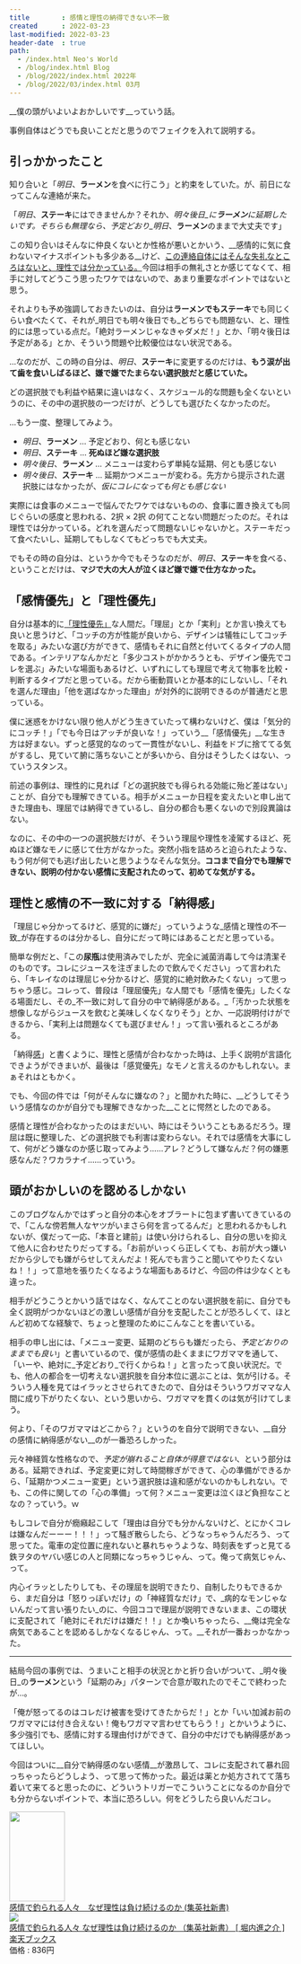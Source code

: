 ```yaml
---
title        : 感情と理性の納得できない不一致
created      : 2022-03-23
last-modified: 2022-03-23
header-date  : true
path:
  - /index.html Neo's World
  - /blog/index.html Blog
  - /blog/2022/index.html 2022年
  - /blog/2022/03/index.html 03月
---
```


__僕の頭がいよいよおかしいです__っていう話。

事例自体はどうでも良いことだと思うのでフェイクを入れて説明する。

## 引っかかったこと

知り合いと「_明日_、<b>ラーメン</b>を食べに行こう」と約束をしていた。が、前日になってこんな連絡が来た。

「_明日_、<b>ステーキ</b>にはできませんか？それか、_明々後日_に<b>ラーメン</b>に延期したいです。そちらも無理なら、予定どおり_明日_、<b>ラーメン</b>のままで大丈夫です」

この知り合いはそんなに仲良くないとか性格が悪いとかいう、__感情的に気に食わないマイナスポイントも多少ある__けど、<u>この連絡自体にはそんな失礼なところはないと、理性では分かっている。</u>今回は相手の無礼さとか感じてなくて、相手に対してどうこう思ったワケではないので、あまり重要なポイントではないと思う。

それよりも予め強調しておきたいのは、自分は<b>ラーメンでもステーキ</b>でも同じくらい食べたくて、それが_明日でも明々後日でも_どちらでも問題ない、と、理性的には思っている点だ。「絶対ラーメンじゃなきゃダメだ！」とか、「明々後日は予定がある」とか、そういう問題や比較優位はない状況である。

…なのだが、この時の自分は、_明日_、<b>ステーキ</b>に変更するのだけは、__もう涙が出て歯を食いしばるほど、嫌で嫌でたまらない選択肢だと感じていた。__

どの選択肢でも利益や結果に違いはなく、スケジュール的な問題も全くないというのに、その中の選択肢の一つだけが、どうしても選びたくなかったのだ。

…もう一度、整理してみよう。

- _明日_、<b>ラーメン</b> … 予定どおり、何とも感じない
- _明日_、<b>ステーキ</b> … __死ぬほど嫌な選択肢__
- _明々後日_、<b>ラーメン</b> … メニューは変わらず単純な延期、何とも感じない
- _明々後日_、<b>ステーキ</b> … 延期かつメニューが変わる。先方から提示された選択肢にはなかったが、<i>仮にコレになっても何とも感じない</i>

実際には食事のメニューで悩んでたワケではないものの、食事に置き換えても同じぐらいの感度と思われる、2択 × 2択 の何てことない問題だったのだ。それは理性では分かっている。どれを選んだって問題ないじゃないかと。ステーキだって食べたいし、延期してもしなくてもどっちでも大丈夫。

でもその時の自分は、というか今でもそうなのだが、_明日_、<b>ステーキ</b>を食べる、ということだけは、__マジで大の大人が泣くほど嫌で嫌で仕方なかった。__

## 「感情優先」と「理性優先」

自分は基本的に<u>「理性優先」</u>な人間だ。「理屈」とか「実利」とか言い換えても良いと思うけど、「コッチの方が性能が良いから、デザインは犠牲にしてコッチを取る」みたいな選び方ができて、感情もそれに自然と付いてくるタイプの人間である。インテリアなんかだと「多少コストがかかろうとも、デザイン優先でコレを選ぶ」みたいな場面もあるけど、いずれにしても理屈で考えて物事を比較・判断するタイプだと思っている。だから衝動買いとか基本的にしないし、「それを選んだ理由」「他を選ばなかった理由」が対外的に説明できるのが普通だと思っている。

僕に迷惑をかけない限り他人がどう生きていたって構わないけど、僕は「気分的にコッチ！」「でも今日はアッチが良いな！」っていう__「感情優先」__な生き方は好まない。ずっと感覚的なのって一貫性がないし、利益をドブに捨ててる気がするし、見ていて腑に落ちないことが多いから、自分はそうしたくはない、っていうスタンス。

前述の事例は、理性的に見れば「どの選択肢でも得られる効能に殆ど差はない」ことが、自分でも理解できている。相手がメニューか日程を変えたいと申し出てきた理由も、理屈では納得できているし、自分の都合も悪くないので別段異論はない。

なのに、その中の一つの選択肢だけが、そういう理屈や理性を凌駕するほど、死ぬほど嫌なモノに感じて仕方がなかった。突然小指を詰めろと迫られたような、もう何が何でも逃げ出したいと思うようなそんな気分。__ココまで自分でも理解できない、説明の付かない感情に支配されたのって、初めてな気がする。__

## 理性と感情の不一致に対する「納得感」

「理屈じゃ分かってるけど、感覚的に嫌だ」っていうような_感情と理性の不一致_が存在するのは分かるし、自分にだって時にはあることだと思っている。

簡単な例だと、「この<b>尿瓶</b>は使用済みでしたが、完全に滅菌消毒して今は清潔そのものです。コレにジュースを注ぎましたので飲んでください」って言われたら、「キレイなのは理屈じゃ分かるけど、感覚的に絶対飲みたくない」って思っちゃう感じ。コレって、普段は「理屈優先」な人間でも「感情を優先」したくなる場面だし、その_不一致に対して自分の中で納得感がある。_「汚かった状態を想像しながらジュースを飲むと美味しくなくなりそう」とか、一応説明付けができるから、「実利上は問題なくても選びません！」って言い張れるところがある。

「納得<u>感</u>」と書くように、理性と感情が合わなかった時は、上手く説明が言語化できようができまいが、最後は「感覚優先」なモノと言えるのかもしれない。まぁそれはともかく。

でも、今回の件では「何がそんなに嫌なの？」と聞かれた時に、__どうしてそういう感情なのかが自分でも理解できなかった__ことに愕然としたのである。

感情と理性が合わなかったのはまだいい、時にはそういうこともあるだろう。理屈は既に整理した、どの選択肢でも利害は変わらない。それでは感情を大事にして、何がどう嫌なのか感じ取ってみよう……アレ？どうして嫌なんだ？何の嫌悪感なんだ？ワカラナイ……っていう。

## 頭がおかしいのを認めるしかない

このブログなんかではずっと自分の本心をオブラートに包まず書いてきているので、「こんな傍若無人なヤツがいまさら何を言ってるんだ」と思われるかもしれないが、僕だって一応、「本音と建前」は使い分けられるし、自分の思いを抑えて他人に合わせたりだってする。「お前がいっくら正しくても、お前が大っ嫌いだから少しでも嫌がらせしてえんだよ！死んでも言うこと聞いてやりたくないね！！」って意地を張りたくなるような場面もあるけど、今回の件は少なくとも違った。

相手がどうこうとかいう話ではなく、なんてことのない選択肢を前に、自分でも全く説明がつかないほどの激しい感情が自分を支配したことが恐ろしくて、ほとんど初めてな経験で、ちょっと整理のためにこんなことを書いている。

相手の申し出には、「メニュー変更、延期のどちらも嫌だったら、_予定どおりのままでも良い_」と書いているので、僕が感情の赴くままにワガママを通して、「いーや、絶対に_予定どおり_で行くからね！」と言ったって良い状況だ。でも、他人の都合を一切考えない選択肢を自分本位に選ぶことは、気が引ける。そういう人種を見てはイラッとさせられてきたので、自分はそういうワガママな人間に成り下がりたくない、という思いから、ワガママを貫くのは気が引けてしまう。

何より、「そのワガママはどこから？」というのを自分で説明できない、__自分の感情に納得感がない__のが一番恐ろしかった。

元々神経質な性格なので、_予定が崩れること自体が得意ではない_、という部分はある。延期できれば、予定変更に対して時間稼ぎができて、心の準備ができるから、「延期かつメニュー変更」という選択肢は違和感がないのかもしれない。でも、この件に関しての「心の準備」って何？メニュー変更は泣くほど負担なことなの？っていう。ｗ

もしコレで自分が癇癪起こして「理由は自分でも分かんないけど、とにかくコレは嫌なんだーーー！！！」って騒ぎ散らしたら、どうなっちゃうんだろう、って思ってた。電車の定位置に座れないと暴れちゃうような、時刻表をずっと見てる鉄ヲタのヤバい感じの人と同類になっちゃうじゃん、って。俺って病気じゃん、って。

内心イラッとしたりしても、その理屈を説明できたり、自制したりもできるから、まだ自分は「怒りっぽいだけ」の「神経質なだけ」で、_病的なモンじゃないんだって言い張りたい_のに、今回ココで理屈が説明できないまま、この環状に支配されて「絶対にそれだけは嫌だ！！」とか喚いちゃったら、__俺は完全な病気であることを認めるしかなくなるじゃん、って。__それが一番おっかなかった。

---

結局今回の事例では、うまいこと相手の状況とかと折り合いがついて、_明々後日_の<b>ラーメン</b>という「延期のみ」パターンで合意が取れたのでそこで終わったが…。

「俺が怒ってるのはコレだけ被害を受けてきたからだ！」とか「いい加減お前のワガママには付き合えない！俺もワガママ言わせてもらう！」とかいうように、多少強引でも、感情に対する理由付けができて、自分の中だけでも納得感があってほしい。

今回はついに__自分で納得感のない感情__が激昂して、コレに支配されて暴れ回っちゃったらどうしよう、って思って怖かった。最近は薬とか処方されてて落ち着いて来てると思ったのに、どういうトリガーでこういうことになるのか自分でも分からないポイントで、本当に恐ろしい。何をどうしたら良いんだコレ。

<div class="ad-amazon">
  <div class="ad-amazon-image">
    <a href="https://www.amazon.co.jp/dp/B01LEZHM3W?tag=neos21-22&amp;linkCode=osi&amp;th=1&amp;psc=1">
      <img src="https://m.media-amazon.com/images/I/51voWq8JhHL._SL160_.jpg" width="99" height="160">
    </a>
  </div>
  <div class="ad-amazon-info">
    <div class="ad-amazon-title">
      <a href="https://www.amazon.co.jp/dp/B01LEZHM3W?tag=neos21-22&amp;linkCode=osi&amp;th=1&amp;psc=1">感情で釣られる人々　なぜ理性は負け続けるのか (集英社新書)</a>
    </div>
  </div>
</div>

<div class="ad-rakuten">
  <div class="ad-rakuten-image">
    <a href="https://hb.afl.rakuten.co.jp/hgc/g00q0722.waxyc9ff.g00q0722.waxyd017/?pc=https%3A%2F%2Fitem.rakuten.co.jp%2Fbook%2F14287543%2F&amp;m=http%3A%2F%2Fm.rakuten.co.jp%2Fbook%2Fi%2F18064873%2F">
      <img src="https://thumbnail.image.rakuten.co.jp/@0_mall/book/cabinet/8412/9784087208412.jpg?_ex=128x128">
    </a>
  </div>
  <div class="ad-rakuten-info">
    <div class="ad-rakuten-title">
      <a href="https://hb.afl.rakuten.co.jp/hgc/g00q0722.waxyc9ff.g00q0722.waxyd017/?pc=https%3A%2F%2Fitem.rakuten.co.jp%2Fbook%2F14287543%2F&amp;m=http%3A%2F%2Fm.rakuten.co.jp%2Fbook%2Fi%2F18064873%2F">感情で釣られる人々 なぜ理性は負け続けるのか （集英社新書） [ 堀内進之介 ]</a>
    </div>
    <div class="ad-rakuten-shop">
      <a href="https://hb.afl.rakuten.co.jp/hgc/g00q0722.waxyc9ff.g00q0722.waxyd017/?pc=https%3A%2F%2Fwww.rakuten.co.jp%2Fbook%2F&amp;m=http%3A%2F%2Fm.rakuten.co.jp%2Fbook%2F">楽天ブックス</a>
    </div>
    <div class="ad-rakuten-price">価格 : 836円</div>
  </div>
</div>
